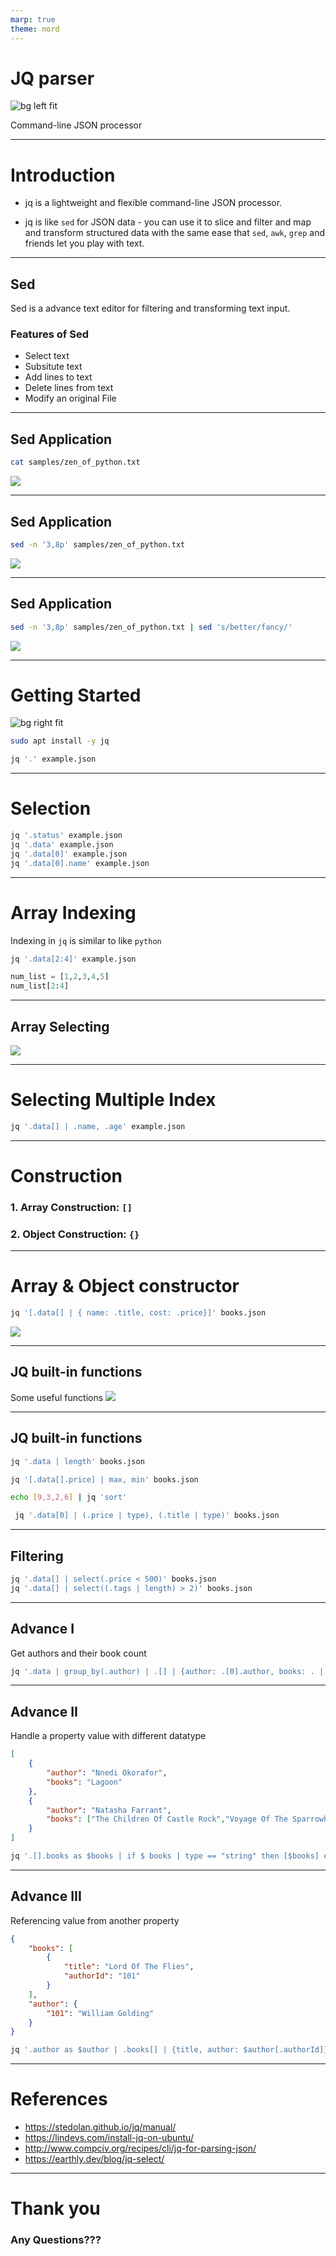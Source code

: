 ```yaml
---
marp: true
theme: nord
---
```


# JQ parser

![bg left fit](./assets/jq-nord.png)

Command-line JSON processor

---

# Introduction

- jq is a lightweight and flexible command-line JSON processor.

-  jq is like `sed` for JSON data - you can use it to slice and filter and map and transform structured data with the same ease that `sed`, `awk`, `grep` and friends let you play with text.

---

## Sed

Sed is a advance text editor for filtering and transforming text input.

### Features of Sed
- Select text
- Subsitute text
- Add lines to text
- Delete lines from text
- Modify an original File 

---

## Sed Application

```bash
cat samples/zen_of_python.txt
```

![](./assets/zen-of-python-cat.png)

---
## Sed Application

```bash
sed -n '3,8p' samples/zen_of_python.txt
```

![](./assets/zen-of-python-sed.png)


---

## Sed Application

```bash
sed -n '3,8p' samples/zen_of_python.txt | sed 's/better/fancy/'
```

![](./assets/zen-of-python-sed-2.png)

---
# Getting Started

![bg right fit](./assets/jq-test.png)

```bash
sudo apt install -y jq
```

```bash
jq '.' example.json
```

---
# Selection


<!-- Absolute simplest filter: '.'
Object Identifier-Index: '.sample' -->


```bash
jq '.status' example.json
jq '.data' example.json
jq '.data[0]' example.json
jq '.data[0].name' example.json
```

---

# Array Indexing
Indexing in `jq` is similar to like `python`
```bash
jq '.data[2:4]' example.json
```
```python
num_list = [1,2,3,4,5]
num_list[2:4]
```

---

## Array Selecting

![](./assets/array-value-iterator.png)

---

# Selecting Multiple Index

```bash
jq '.data[] | .name, .age' example.json
```

---

# Construction

### 1. Array Construction: `[]`
### 2. Object Construction: `{}`

---

# Array & Object constructor


```bash
jq '[.data[] | { name: .title, cost: .price}]' books.json
```

![](./assets/array-object-constructor.png)

---

## JQ built-in functions
Some useful functions
![](./assets/function-word-cloud.png)

---

## JQ built-in functions

```bash
jq '.data | length' books.json
```

```bash
jq '[.data[].price] | max, min' books.json
```

```bash
echo [9,3,2,6] | jq 'sort'
```

```bash
 jq '.data[0] | (.price | type), (.title | type)' books.json
```
---

## Filtering

```bash
jq '.data[] | select(.price < 500)' books.json
jq '.data[] | select((.tags | length) > 2)' books.json
```

---

## Advance I

Get authors and their book count

```bash
jq '.data | group_by(.author) | .[] | {author: .[0].author, books: . | length }' books.json
```
---

## Advance II

Handle a property value with different datatype

```json
[
    {
        "author": "Nnedi Okorafor",
        "books": "Lagoon"
    },
    {
        "author": "Natasha Farrant",
        "books": ["The Children Of Castle Rock","Voyage Of The Sparrowhawk"]
    }
]
```

```bash
jq '.[].books as $books | if $ books | type == "string" then [$books] else $books end' author.json
```

---

## Advance III

Referencing value from another property

```json
{
    "books": [
        {
            "title": "Lord Of The Flies",
            "authorId": "101"
        }
    ],
    "author": {
        "101": "William Golding"
    }
}
```

```bash
jq '.author as $author | .books[] | {title, author: $author[.authorId]}' store.json
```

---

# References
- https://stedolan.github.io/jq/manual/
- https://lindevs.com/install-jq-on-ubuntu/
- http://www.compciv.org/recipes/cli/jq-for-parsing-json/
- https://earthly.dev/blog/jq-select/


---

# Thank you

### Any Questions???
